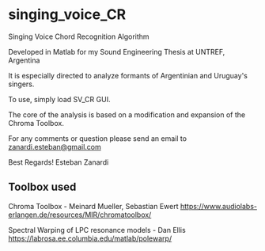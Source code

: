# singing_voice_CR
Singing Voice Chord Recognition Algorithm

Developed in Matlab for my Sound Engineering Thesis at UNTREF, Argentina

It is especially directed to analyze formants of Argentinian and Uruguay's singers.

To use, simply load SV_CR GUI.

The core of the analysis is based on a modification and expansion of the Chroma Toolbox. 

For any comments or question please send an email to zanardi.esteban@gmail.com

Best Regards!
Esteban Zanardi

Toolbox used
-----------------------------------

Chroma Toolbox - Meinard Mueller, Sebastian Ewert
https://www.audiolabs-erlangen.de/resources/MIR/chromatoolbox/

Spectral Warping of LPC resonance models - Dan Ellis
https://labrosa.ee.columbia.edu/matlab/polewarp/
